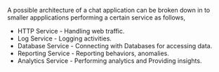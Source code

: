 A possible architecture of a chat application can be broken down in to smaller appplications performing a certain service as follows,

- HTTP Service - Handling web traffic.
- Log Service - Logging activities.
- Database Service - Connecting with Databases for accessing data.
- Reporting Service - Reporting behaviors, anomalies.
- Analytics Service - Performing analytics and Providing insights.